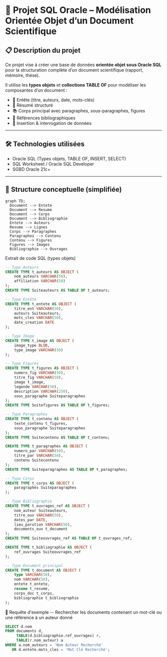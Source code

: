 # 🧠 Projet SQL Oracle – Modélisation Orientée Objet d’un Document Scientifique

## 📋 Description du projet

Ce projet vise à créer une base de données **orientée objet sous Oracle SQL** pour la structuration complète d’un document scientifique (rapport, mémoire, thèse).

Il utilise les **types objets** et **collections TABLE OF** pour modéliser les composantes d’un document :

- 📝 Entête (titre, auteurs, date, mots-clés)
- 📄 Résumé structuré
- 📚 Corps principal avec paragraphes, sous-paragraphes, figures
- 📖 Références bibliographiques
- 💾 Insertion & interrogation de données

---

## 🛠️ Technologies utilisées

- Oracle SQL (Types objets, TABLE OF, INSERT, SELECT)
- SQL Worksheet / Oracle SQL Developer
- SGBD Oracle 21c+

---

## 🧱 Structure conceptuelle (simplifiée)

```mermaid
graph TD;
  Document --> Entete
  Document --> Resume
  Document --> Corps
  Document --> Bibliographie
  Entete --> Auteurs
  Resume --> Lignes
  Corps --> Paragraphes
  Paragraphes --> Contenu
  Contenu --> Figures
  Figures --> Images
  Bibliographie --> Ouvrages
```
Extrait de code SQL (types objets)
```sql
-- Type Auteurs
CREATE TYPE t_auteurs AS OBJECT (
    nom_auteurs VARCHAR(50),
    affiliation VARCHAR(50)
);
CREATE TYPE Suiteauteurs AS TABLE OF t_auteurs;

-- Type Entête
CREATE TYPE t_entete AS OBJECT (
    titre_ent VARCHAR(50),
    auteurs Suiteauteurs,
    mots_cles VARCHAR(50),
    date_creation DATE
);

-- Type Image
CREATE TYPE t_image AS OBJECT (
    image_type BLOB,
    type_image VARCHAR(50)
);

-- Type Figures
CREATE TYPE t_figures AS OBJECT (
    numero_fig VARCHAR(50),
    titre_fig VARCHAR(50),
    image t_image,
    legende VARCHAR(50),
    description VARCHAR(250),
    sous_paragraphe Suiteparagraphes
);
CREATE TYPE Suitefigures AS TABLE OF t_figures;

-- Type Paragraphes
CREATE TYPE t_contenu AS OBJECT (
    texte_contenu t_figures,
    sous_paragraphe Suiteparagraphes
);
CREATE TYPE Suitecontenu AS TABLE OF t_contenu;

CREATE TYPE t_paragraphes AS OBJECT (
    numero_par VARCHAR(50),
    titre_par VARCHAR(50),
    contenu Suitecontenu
);
CREATE TYPE Suiteparagraphes AS TABLE OF t_paragraphes;

-- Type Corps
CREATE TYPE t_corps AS OBJECT (
    paragraphes Suiteparagraphes
);

-- Type Bibliographie
CREATE TYPE t_ouvrages_ref AS OBJECT (
    nom_auteur Suiteauteurs,
    titre_ouv VARCHAR(50),
    dates_par DATE,
    lieu_parution VARCHAR(50),
    documents_ouv t_document
);
CREATE TYPE Suiteouvrages_ref AS TABLE OF t_ouvrages_ref;

CREATE TYPE t_bibliographie AS OBJECT (
    ref_ouvrages Suiteouvrages_ref
);

-- Type Document principal
CREATE TYPE t_document AS OBJECT (
    type VARCHAR(50),
    nom VARCHAR(50),
    entete t_entete,
    resume t_resume,
    corps_doc t_corps,
    bibliographie t_bibliographie
);
```


📌 Requête d'exemple
-- Rechercher les documents contenant un mot-clé ou une référence à un auteur donné
```sql
SELECT d.nom
FROM documents d,
     TABLE(d.bibliographie.ref_ouvrages) r,
     TABLE(r.nom_auteur) a
WHERE a.nom_auteurs = 'Nom Auteur Recherché'
   OR d.entete.mots_cles = 'Mot Clé Recherché';
